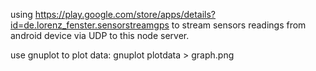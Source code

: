 using https://play.google.com/store/apps/details?id=de.lorenz_fenster.sensorstreamgps
to stream sensors readings from android device via UDP to this node server.


use gnuplot to plot data:
gnuplot plotdata > graph.png

